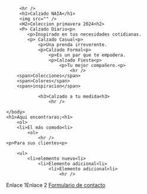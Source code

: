 <!DOCTYPE html>
<html lang="es">
    <head>
        <title>Calzado NAIA</title>
    </head>
    <body>

         <hr />
         <h1>Calzado NAIA</h1>
         <img src="" />
         <H2>Coleccion primavera 2024<h2>
         <P> Calzado Diario<p>
            <p>Inspirado en tus necesidades cotidianas.
            <p> Calzado Casual<p>
                <p>Una prenda irreverente.
                <p>Calzado Formal<p>
                    <p>Es un par que te empodera.
                    <p>Calzado Fiesta<p>
                        <p>Tu mejor compañero.<p>
                            <hr />
        <span>Colecciones</span>
        <span>Colores</span>
        <span>inspiracion</span>
                               
                <h3>Calzado a tu medida<h3>
                    <hr />

    </body>
    <h1>Aqui encontraras;<h1>
        <ol> 
        <li>El más comodo<li>
            <ol>
                <hr />
    <p>Para sus clientes<p>

        <ul> 
            <li>elemento nuevo<li>
                <li>Elemento adicional<li>
                    <li>Elemento adicional<li>
                        <hr />
<spam>Enlace 1</spam><spam>Enlace 2</spam>
<a href="./Contactos.html">Formulario de contacto</a>

</html>
